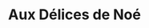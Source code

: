 ---
title: "Aux Délices de Noé"
url: /heudreville-sur-eure/aux-delices-de-noe/
shop: boulangerie
---